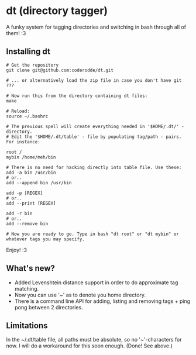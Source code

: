 dt (directory tagger)
=====================

A funky system for tagging directories and switching in bash through all of them! :3

Installing dt
-------------

    # Get the repository
    git clone git@github.com:coderodde/dt.git
    
    # ... or alternatively load the zip file in case you don't have git
    ???
    
    # Now run this from the directory containing dt files:
    make
    
    # Reload:
    source ~/.bashrc
    
    # The previous spell will create everything needed in '$HOME/.dt/' - directory.
    # Edit the '$HOME/.dt/table' - file by populating tag/path - pairs. For instance:
    
    root /
    mybin /home/meh/bin
    
    # There is no need for hacking directly into table file. Use these:
    add -a bin /usr/bin
    # or..
    add --append bin /usr/bin
    
    add -p [REGEX]
    # or..
    add --print [REGEX]
    
    add -r bin
    # or..
    add --remove bin
    
    # Now you are ready to go. Type in bash "dt root" or "dt mybin" or whatever tags you may specify.
    
Enjoy! :3

What's new?
-----------

* Added Levenshtein distance support in order to do approximate tag matching.
* Now you can use '~' as to denote you home directory.
* There is a command line API for adding, listing and removing tags + ping pong between 2 directories.

Limitations
-----------

In the ~/.dt/table file, all paths must be absolute, so no '~'-characters for now. I will do a workaround for this soon enough. (Done! See above.)
